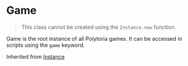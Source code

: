 # Game

> This class cannot be created using the `Instance.new` function.

Game is the root instance of all Polytoria games. It can be accessed in scripts using the `game` keyword.

Inherited from [Instance](../Instance)
